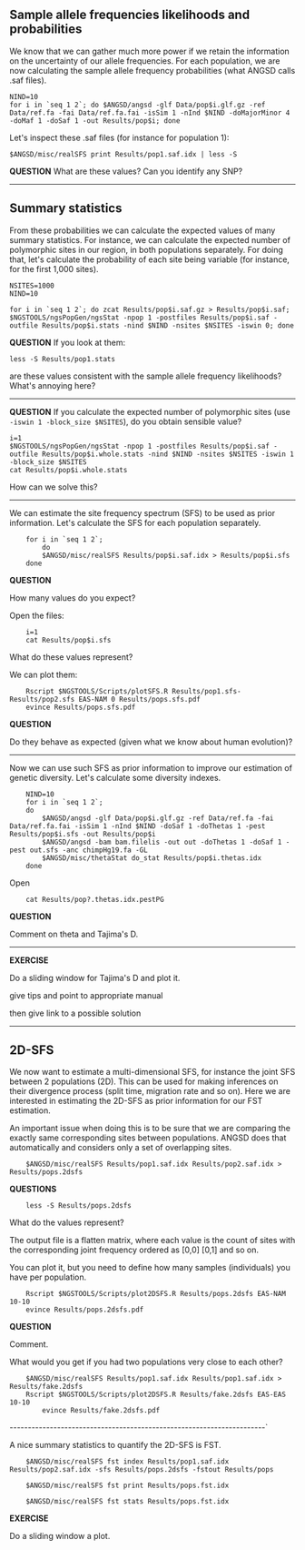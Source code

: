 
## Sample allele frequencies likelihoods and probabilities

We know that we can gather much more power if we retain the information on the uncertainty of our allele frequencies.
For each population, we are now calculating the sample allele frequency probabilities (what ANGSD calls .saf files).
```
NIND=10
for i in `seq 1 2`; do $ANGSD/angsd -glf Data/pop$i.glf.gz -ref Data/ref.fa -fai Data/ref.fa.fai -isSim 1 -nInd $NIND -doMajorMinor 4 -doMaf 1 -doSaf 1 -out Results/pop$i; done
```

Let's inspect these .saf files (for instance for population 1):
```
$ANGSD/misc/realSFS print Results/pop1.saf.idx | less -S
```

**QUESTION**
What are these values?
Can you identify any SNP?

-------------------------------------------------------------

## Summary statistics

From these probabilities we can calculate the expected values of many summary statistics.
For instance, we can calculate the expected number of polymorphic sites in our region, in both populations separately.
For doing that, let's calculate the probability of each site being variable (for instance, for the first 1,000 sites).
```
NSITES=1000
NIND=10

for i in `seq 1 2`; do zcat Results/pop$i.saf.gz > Results/pop$i.saf; $NGSTOOLS/ngsPopGen/ngsStat -npop 1 -postfiles Results/pop$i.saf -outfile Results/pop$i.stats -nind $NIND -nsites $NSITES -iswin 0; done
```

**QUESTION**
If you look at them:
```
less -S Results/pop1.stats
```
are these values consistent with the sample allele frequency likelihoods?
What's annoying here?

------------------------------------------------------------------------------

**QUESTION**
If you calculate the expected number of polymorphic sites (use `-iswin 1 -block_size $NSITES`), do you obtain sensible value?
```
i=1
$NGSTOOLS/ngsPopGen/ngsStat -npop 1 -postfiles Results/pop$i.saf -outfile Results/pop$i.whole.stats -nind $NIND -nsites $NSITES -iswin 1 -block_size $NSITES
cat Results/pop$i.whole.stats
```
How can we solve this?

--------------------------------------------------------------------

We can estimate the site frequency spectrum (SFS) to be used as prior information.
Let's calculate the SFS for each population separately.

```
	for i in `seq 1 2`;
       	do
		$ANGSD/misc/realSFS Results/pop$i.saf.idx > Results/pop$i.sfs
	done
```

**QUESTION**

How many values do you expect?


Open the files:
```
	i=1
	cat Results/pop$i.sfs
```
What do these values represent?

We can plot them:
```
	Rscript $NGSTOOLS/Scripts/plotSFS.R Results/pop1.sfs-Results/pop2.sfs EAS-NAM 0 Results/pops.sfs.pdf
	evince Results/pops.sfs.pdf
```

**QUESTION**

Do they behave as expected (given what we know about human evolution)?


----------------------------------------------------------------------

Now we can use such SFS as prior information to improve our estimation of genetic diversity.
Let's calculate some diversity indexes.

```
	NIND=10
	for i in `seq 1 2`;
	do
		$ANGSD/angsd -glf Data/pop$i.glf.gz -ref Data/ref.fa -fai Data/ref.fa.fai -isSim 1 -nInd $NIND -doSaf 1 -doThetas 1 -pest Results/pop$i.sfs -out Results/pop$i
		$ANGSD/angsd -bam bam.filelis -out out -doThetas 1 -doSaf 1 -pest out.sfs -anc chimpHg19.fa -GL
		$ANGSD/misc/thetaStat do_stat Results/pop$i.thetas.idx
	done
```

Open
```
	cat Results/pop?.thetas.idx.pestPG
```

**QUESTION**

Comment on theta and Tajima's D.

------------------------------------------------------------------------------------

**EXERCISE**

Do a sliding window for Tajima's D and plot it.

give tips and point to appropriate manual

then give link to a possible solution


-----------------------------------------------------------------------------------





## 2D-SFS

We now want to estimate a multi-dimensional SFS, for instance the joint SFS between 2 populations (2D). 
This can be used for making inferences on their divergence process (split time, migration rate and so on). 
Here we are interested in estimating the 2D-SFS as prior information for our FST estimation.

An important issue when doing this is to be sure that we are comparing the exactly same corresponding sites between populations.
ANGSD does that automatically and considers only a set of overlapping sites.

```
	$ANGSD/misc/realSFS Results/pop1.saf.idx Results/pop2.saf.idx > Results/pops.2dsfs
```

**QUESTIONS**

```
	less -S Results/pops.2dsfs
```

What do the values represent?

The output file is a flatten matrix, where each value is the count of sites with the corresponding joint frequency ordered as [0,0] [0,1] and so on.

You can plot it, but you need to define how many samples (individuals) you have per population.

```
	Rscript $NGSTOOLS/Scripts/plot2DSFS.R Results/pops.2dsfs EAS-NAM 10-10
	evince Results/pops.2dsfs.pdf
```

**QUESTION**

Comment.

What would you get if you had two populations very close to each other?
```
	$ANGSD/misc/realSFS Results/pop1.saf.idx Results/pop1.saf.idx > Results/fake.2dsfs
	Rscript $NGSTOOLS/Scripts/plot2DSFS.R Results/fake.2dsfs EAS-EAS 10-10
        evince Results/fake.2dsfs.pdf
```

----------------------------------------------------------------------`

A nice summary statistics to quantify the 2D-SFS is FST.

```
	$ANGSD/misc/realSFS fst index Results/pop1.saf.idx Results/pop2.saf.idx -sfs Results/pops.2dsfs -fstout Results/pops

```

```
	$ANGSD/misc/realSFS fst print Results/pops.fst.idx
```

```
	$ANGSD/misc/realSFS fst stats Results/pops.fst.idx
```


**EXERCISE**

Do a sliding window a plot.




